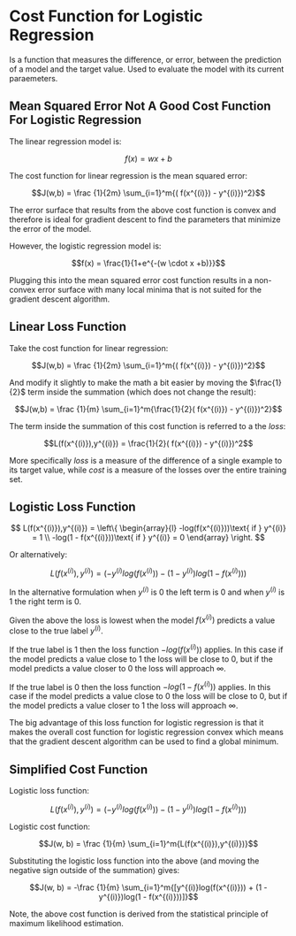 # Cost Function for Logistic Regression

Is a function that measures the difference, or error, between the prediction of a model and the target value. Used to evaluate the model with its current paraemeters.

## Mean Squared Error Not A Good Cost Function For Logistic Regression

The linear regression model is:

$$f(x) = wx + b$$

The cost function for linear regression is the mean squared error:

$$J(w,b) = \frac {1}{2m} \sum_{i=1}^m{( f(x^{(i)}) - y^{(i)})^2}$$

The error surface that results from the above cost function is convex and therefore is ideal for gradient descent to find the parameters that minimize the error of the model.

However, the logistic regression model is:

$$f(x) = \frac{1}{1+e^{-(w \cdot x +b)}}$$

Plugging this into the mean squared error cost function results in a non-convex error surface with many local minima that is not suited for the gradient descent algorithm.

## Linear Loss Function

Take the cost function for linear regression:

$$J(w,b) = \frac {1}{2m} \sum_{i=1}^m{( f(x^{(i)}) - y^{(i)})^2}$$

And modify it slightly to make the math a bit easier by moving the $\frac{1}{2}$ term inside the summation (which does not change the result):

$$J(w,b) = \frac {1}{m} \sum_{i=1}^m{\frac{1}{2}( f(x^{(i)}) - y^{(i)})^2}$$

The term inside the summation of this cost function is referred to a the _loss_:

$$L(f(x^{(i)}),y^{(i)}) = \frac{1}{2}( f(x^{(i)}) - y^{(i)})^2$$

More specifically _loss_ is a measure of the difference of a single example to its target value, while _cost_ is a measure of the losses over the entire training set.

## Logistic Loss Function

$$
L(f(x^{(i)}),y^{(i)}) =
\left\{
\begin{array}{l}
-log(f(x^{(i)}))\text{       if } y^{(i)} = 1 \\
-log(1 - f(x^{(i)}))\text{   if } y^{(i)} = 0
\end{array}
\right.
$$

Or alternatively:

$$L(f(x^{(i)}),y^{(i)}) = (-y^{(i)}log(f(x^{(i)})) - (1 - y^{(i)})log(1 - f(x^{(i)})))$$

In the alternative formulation when $y^{(i)}$ is 0 the left term is 0 and when $y^{(i)}$ is 1 the right term is 0.

Given the above the loss is lowest when the model $f(x^{(i)})$ predicts a value close to the true label $y^{(i)}$.

If the true label is 1 then the loss function $-log(f(x^{(i)}))$ applies. In this case if the model predicts a value close to 1 the loss will be close to 0, but if the model predicts a value closer to 0 the loss will approach $\infty$.

If the true label is 0 then the loss function $-log(1-f(x^{(i)}))$ applies. In this case if the model predicts a value close to 0 the loss will be close to 0, but if the model predicts a value closer to 1 the loss will approach $\infty$.

The big advantage of this loss function for logistic regression is that it makes the overall cost function for logistic regression convex which means that the gradient descent algorithm can be used to find a global minimum.

## Simplified Cost Function

Logistic loss function:

$$L(f(x^{(i)}),y^{(i)}) = (-y^{(i)}log(f(x^{(i)})) - (1 - y^{(i)})log(1 - f(x^{(i)})))$$

Logistic cost function:

$$J(w, b) = \frac {1}{m} \sum_{i=1}^m{L(f(x^{(i)}),y^{(i)})}$$

Substituting the logistic loss function into the above (and moving the negative sign outside of the summation) gives:

$$J(w, b) = -\frac {1}{m} \sum_{i=1}^m{[y^{(i)}log(f(x^{(i)})) + (1 - y^{(i)})log(1 - f(x^{(i)}))]}$$

Note, the above cost function is derived from the statistical principle of maximum likelihood estimation.
